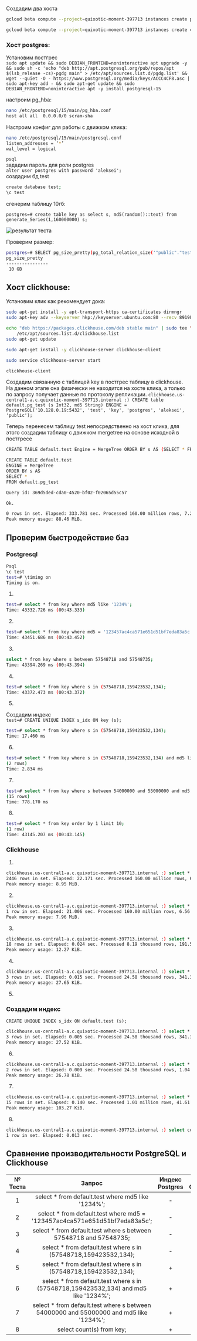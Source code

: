 Создадим два хоста
```bash
gcloud beta compute --project=quixotic-moment-397713 instances create postgres --zone=us-central1-a --machine-type=e2-small --subnet=default --network-tier=PREMIUM --maintenance-policy=MIGRATE --service-account=812144456828-compute@developer.gserviceaccount.com --scopes=https://www.googleapis.com/auth/devstorage.read_only,https://www.googleapis.com/auth/logging.write,https://www.googleapis.com/auth/monitoring.write,https://www.googleapis.com/auth/servicecontrol,https://www.googleapis.com/auth/service.management.readonly,https://www.googleapis.com/auth/trace.append --image-family=ubuntu-2004-lts --image-project=ubuntu-os-cloud --boot-disk-size=100GB --boot-disk-type=pd-ssd --boot-disk-device-name=postgres --no-shielded-secure-boot --shielded-vtpm --shielded-integrity-monitoring --reservation-affinity=any

gcloud beta compute --project=quixotic-moment-397713 instances create clickhouse --zone=us-central1-a --machine-type=e2-small --subnet=default --network-tier=PREMIUM --maintenance-policy=MIGRATE --service-account=812144456828-compute@developer.gserviceaccount.com --scopes=https://www.googleapis.com/auth/devstorage.read_only,https://www.googleapis.com/auth/logging.write,https://www.googleapis.com/auth/monitoring.write,https://www.googleapis.com/auth/servicecontrol,https://www.googleapis.com/auth/service.management.readonly,https://www.googleapis.com/auth/trace.append --image-family=ubuntu-2004-lts --image-project=ubuntu-os-cloud --boot-disk-size=100GB --boot-disk-type=pd-ssd --boot-disk-device-name=postgres --no-shielded-secure-boot --shielded-vtpm --shielded-integrity-monitoring --reservation-affinity=any
```

### __Хост postgres:__ 
Установим постгрес \
`sudo apt update && sudo DEBIAN_FRONTEND=noninteractive apt upgrade -y && sudo sh -c 'echo "deb http://apt.postgresql.org/pub/repos/apt $(lsb_release -cs)-pgdg main" > /etc/apt/sources.list.d/pgdg.list' && wget --quiet -O - https://www.postgresql.org/media/keys/ACCC4CF8.asc | sudo apt-key add - && sudo apt-get update && sudo DEBIAN_FRONTEND=noninteractive apt -y install postgresql-15`

настроим pg_hba:

```bash
nano /etc/postgresql/15/main/pg_hba.conf
host all all  0.0.0.0/0 scram-sha
```

Настроим конфиг для работы с движком клика:
```bash
nano /etc/postgresql/15/main/postgresql.conf
listen_addresses = ‘*’
wal_level = logical
```

`psql` \
зададим пароль для роли postgres \
`alter user postgres with password 'aleksei';` \
создадим бд test
```bash
create database test;
\c test
```
сгенерим таблицу 10гб: 

`postgres=# create table key as select s, md5(random()::text) from generate_Series(1,160000000) s;` 

![результат теста](/images/table.png)

Проверим размер:
```bash
postgres=# SELECT pg_size_pretty(pg_total_relation_size('"public"."test"'));
pg_size_pretty
----------------
 10 GB
```
## Хост clickhouse: 
Установим клик как рекомендует дока: 
```bash
sudo apt-get install -y apt-transport-https ca-certificates dirmngr
sudo apt-key adv --keyserver hkp://keyserver.ubuntu.com:80 --recv 8919F6BD2B48D754

echo "deb https://packages.clickhouse.com/deb stable main" | sudo tee \
    /etc/apt/sources.list.d/clickhouse.list
sudo apt-get update

sudo apt-get install -y clickhouse-server clickhouse-client

sudo service clickhouse-server start

clickhouse-client
```
Создадим связанную с таблицей key в постгрес таблицу в clickhouse. На данном этапе она физически не находится на хосте клика, а только по запросу получает данные по протоколу репликации.
`clickhouse.us-central1-a.c.quixotic-moment-397713.internal :) CREATE table default.pg_test (s Int32, md5 String) ENGINE = PostgreSQL('10.128.0.19:5432', 'test', 'key', 'postgres', 'aleksei', 'public');`

Теперь перенесем таблицу test непосредственно на хост клика, для этого создадим таблицу с движком mergetree на основе исходной в постгресе
```bash
CREATE TABLE default.test Engine = MergeTree ORDER BY s AS (SELECT * FROM default.pg_test);

CREATE TABLE default.test
ENGINE = MergeTree
ORDER BY s AS
SELECT *
FROM default.pg_test

Query id: 369d5ded-cda0-4520-bf02-f02065d55c57

Ok.

0 rows in set. Elapsed: 333.781 sec. Processed 160.00 million rows, 7.20 GB (479.36 thousand rows/s., 21.57 MB/s.)
Peak memory usage: 88.46 MiB.
```

## Проверим быстродействие баз
### Postgresql
```bash
Psql 
\c test
test=# \timing on
Timing is on.
```
1.
```bash
test=# select * from key where md5 like '1234%';
Time: 43332.726 ms (00:43.333)
```
2.
```bash
test=# select * from key where md5 = '123457ac4ca571e651d51bf7eda83a5c';
Time: 43451.686 ms (00:43.452)
```

3.
```bash
select * from key where s between 57548718 and 57548735;
Time: 43394.269 ms (00:43.394)
```

4.
```bash
test=# select * from key where s in (57548718,159423532,134);
Time: 43372.473 ms (00:43.372)
```

5.
Создадим индекс \
`test=# CREATE UNIQUE INDEX s_idx ON key (s);`
```bash
test=# select * from key where s in (57548718,159423532,134);
Time: 17.460 ms
```

6.
```bash
test=# select * from key where s in (57548718,159423532,134) and md5 like '1234%';
(2 rows)
Time: 2.834 ms
```

7.
```bash
test=# select * from key where s between 54000000 and 55000000 and md5 like '1234%';
(15 rows)
Time: 778.170 ms
```

8.
```bash
test=# select * from key order by 1 limit 10;
(1 row)
Time: 43145.207 ms (00:43.145)
```

### Clickhouse

1.

```bash
clickhouse.us-central1-a.c.quixotic-moment-397713.internal :) select * from default.test where md5 like '1234%';
2446 rows in set. Elapsed: 22.171 sec. Processed 160.00 million rows, 6.60 GB (7.22 million rows/s., 297.66 MB/s.)
Peak memory usage: 8.95 MiB.
```

2.

```bash
clickhouse.us-central1-a.c.quixotic-moment-397713.internal :) select * from default.test wher   e md5 = '123457ac4ca571e651d51bf7eda83a5c';
1 row in set. Elapsed: 21.006 sec. Processed 160.00 million rows, 6.56 GB (7.62 million rows/   s., 312.29 MB/s.)
Peak memory usage: 7.96 MiB.
```

3.
```bash
clickhouse.us-central1-a.c.quixotic-moment-397713.internal :) select * from default.test where s between 57548718 and 57548735;
18 rows in set. Elapsed: 0.024 sec. Processed 8.19 thousand rows, 191.52 KB (337.51 thousand rows/s., 7.89 MB/s.)
Peak memory usage: 12.27 KiB.
```

4.
```bash
clickhouse.us-central1-a.c.quixotic-moment-397713.internal :) select * from default.test where s in (57548718,159423532,134);
3 rows in set. Elapsed: 0.015 sec. Processed 24.58 thousand rows, 341.39 KB (1.65 million rows/s., 22.91 MB/s.)
Peak memory usage: 27.65 KiB.
```

5.

### Создадим индекс

`CREATE UNIQUE INDEX s_idx ON default.test (s);`
```bash
clickhouse.us-central1-a.c.quixotic-moment-397713.internal :) select * from default.test where s in (57548718,159423532,134);
3 rows in set. Elapsed: 0.005 sec. Processed 24.58 thousand rows, 341.39 KB (5.14 million rows/s., 71.34 MB/s.)
Peak memory usage: 27.52 KiB.
```

6.
```bash
clickhouse.us-central1-a.c.quixotic-moment-397713.internal :) select * from default.test where s in (57548718,159423532,134) and md5 like '1234%';
2 rows in set. Elapsed: 0.009 sec. Processed 24.58 thousand rows, 1.04 MB (2.85 million rows/s., 120.45 MB/s.)
Peak memory usage: 26.78 KiB.
```

7.
```bash
clickhouse.us-central1-a.c.quixotic-moment-397713.internal :) select * from default.test where s between 54000000 and 55000000 and md5 like '1234%';
15 rows in set. Elapsed: 0.140 sec. Processed 1.01 million rows, 41.61 MB (7.18 million rows/s., 296.30 MB/s.)
Peak memory usage: 103.27 KiB.
```

8.
```bash
clickhouse.us-central1-a.c.quixotic-moment-397713.internal :) select count(s) from default.test;
1 row in set. Elapsed: 0.013 sec.
```

## Сравнение производительности PostgreSQL и Clickhouse

| № Теста | Запрос | Индекс Postgres | Индекс Clickhouse | Postgres, сек | Clickhouse, сек |
| :------: | :------: | :------: | :------: | :------: | :------: |
| 1 | select * from default.test where md5 like '1234%'; | - | - | 43,333 | 22,171 |
| 2 | select * from default.test where md5 = '123457ac4ca571e651d51bf7eda83a5c'; | - | - | 43,452 | 21,006 |
| 3 | select * from default.test where s between 57548718 and 57548735; | - | - | 43,394 | 0,024 |
| 4 | select * from default.test where s in (57548718,159423532,134); | - | - | 43,372 | 0,015 |
| 5 | select * from default.test where s in (57548718,159423532,134); | + | + | 0,017 | 0,005 |
| 6 | select * from default.test where s in (57548718,159423532,134) and md5 like '1234%'; | + | + | 0,003 | 0,009 |
| 7 | select * from default.test where s between 54000000 and 55000000 and md5 like '1234%'; | + | + | 0,778 | 0,140 |
| 8 | select count(s) from key; | + | + | 43,145 | 0,013 |